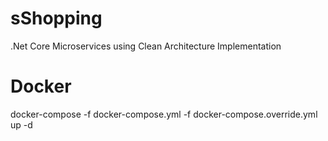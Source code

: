 # sShopping
.Net Core Microservices using Clean Architecture Implementation

# Docker
docker-compose -f docker-compose.yml -f docker-compose.override.yml up -d
